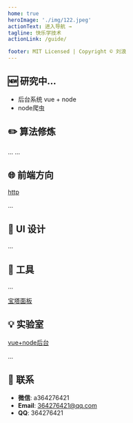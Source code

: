 ```yaml
---
home: true
heroImage: './img/122.jpeg'
actionText: 进入导航 →
tagline: 快乐学技术
actionLink: /guide/

footer: MIT Licensed | Copyright © 刘浪
---
```

## 🆕 研究中...

- 后台系统  vue + node 
- node爬虫

## ✏️ 算法修炼
...
...

## 🌐 前端方向
[http](https://liulang2.github.io/llblogs/%E5%A4%A7%E5%89%8D%E7%AB%AF/http/http.html)

...

## 🎨 UI 设计
...
## 🔧 工具
...

[宝塔面板](https://liulang2.github.io/llblogs/%E6%AF%8F%E6%97%A5%E4%B8%80%E8%AE%B0/%E5%AD%A6%E4%B9%A0/%E5%AE%9D%E5%A1%94%E9%85%8D%E7%BD%AE.html)

## 💡 实验室
[vue+node后台](https://github.com/liulang2/vue-node)

...

## 📮 联系

- **微信**: a364276421
- **Email**: 364276421@qq.com
- **QQ**: 364276421